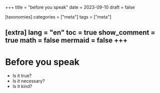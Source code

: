 +++
title = "before you speak"
date = 2023-09-10
draft = false
 

[taxonomies]
categories = ["meta"]
tags = ["meta"]

[extra]
lang = "en"
toc = true
show_comment = true
math = false
mermaid = false
+++
---

# Before you speak

- Is it true?
- Is it necessary?
- Is it kind?